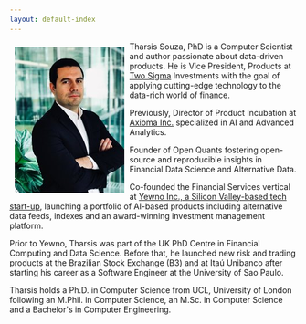 ```yaml
---
layout: default-index
---
```


<img style="width=305px;height=445px;float:left;padding:9px;"
src="/image/p1.jpeg" alt="profile picture" width="192" height="256">

Tharsis Souza, PhD is a Computer Scientist and author passionate about data-driven products.
He is Vice President, Products at [Two Sigma](https://www.twosigma.com/) Investments with the goal of applying cutting-edge technology to the data-rich world of finance.

Previously, Director of Product Incubation at [Axioma Inc.](https://www.axioma.com/) specialized in AI and Advanced Analytics.

Founder of Open Quants fostering open-source and reproducible insights in Financial Data Science and Alternative Data.

Co-founded the Financial Services vertical at [Yewno Inc., a Silicon Valley-based tech start-up](https://www.yewno.com/), launching a portfolio of AI-based products including alternative data feeds, indexes and an award-winning investment management platform.

Prior to Yewno, Tharsis was part of the UK PhD Centre in Financial Computing and Data Science. Before that, he launched new risk and trading products at the Brazilian Stock Exchange (B3) and at Itaú Unibanco after starting his career as a Software Engineer at the University of Sao Paulo.

Tharsis holds a Ph.D. in Computer Science from UCL, University of London following an M.Phil. in Computer Science, an M.Sc. in Computer Science and a Bachelor's in Computer Engineering.
